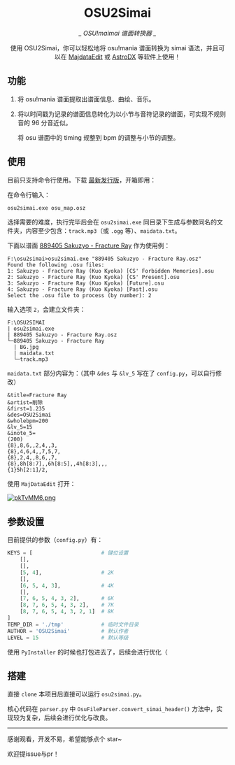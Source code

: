 <div align="center">


# OSU2Simai

*_ OSU!maimai 谱面转换器 _*

使用 OSU2Simai，你可以轻松地将 osu!mania 谱面转换为 simai 语法，并且可以在 [MajdataEdit](https://github.com/LingFeng-bbben/MajdataEdit) 或 [AstroDX](https://github.com/2394425147/astrodx) 等软件上使用！

</div>

## 功能

1. 将 osu!mania 谱面提取出谱面信息、曲绘、音乐。

2. 将以时间戳为记录的谱面信息转化为以小节与音符记录的谱面，可实现不规则音的 96 分音近似。

   将 osu 谱面中的 timing 规整到 bpm 的调整与小节的调整。

## 使用

目前只支持命令行使用。下载 [最新发行版](https://github.com/Choimoe/OSU2Simai/releases/latest)，开箱即用：

在命令行输入：

```cmd
osu2simai.exe osu_map.osz
```

选择需要的难度，执行完毕后会在 `osu2simai.exe` 同目录下生成与参数同名的文件夹，内容至少包含：`track.mp3`（或 `.ogg` 等）、`maidata.txt`。

下面以谱面 [889405 Sakuzyo - Fracture Ray](https://osu.ppy.sh/beatmapsets/889405#mania/1858949) 作为使用例：

```
F:\osu2simai>osu2simai.exe "889405 Sakuzyo - Fracture Ray.osz"
Found the following .osu files:
1: Sakuzyo - Fracture Ray (Kuo Kyoka) [CS' Forbidden Memories].osu
2: Sakuzyo - Fracture Ray (Kuo Kyoka) [CS' Present].osu
3: Sakuzyo - Fracture Ray (Kuo Kyoka) [Future].osu
4: Sakuzyo - Fracture Ray (Kuo Kyoka) [Past].osu
Select the .osu file to process (by number): 2
```

输入选项 `2`，会建立文件夹：

```
F:\OSU2SIMAI
| osu2simai.exe
| 889405 Sakuzyo - Fracture Ray.osz
└─889405 Sakuzyo - Fracture Ray
  | BG.jpg
  | maidata.txt
  └─track.mp3
```

`maidata.txt` 部分内容为：（其中 `&des` 与 `&lv_5` 写在了 `config.py`，可以自行修改）

```
&title=Fracture Ray
&artist=削除
&first=1.235
&des=OSU2Simai
&wholebpm=200
&lv_5=15
&inote_5=
(200)
{8},8,6,,2,4,,3,
{8},4,6,4,,7,5,7,
{8},2,4,,8,6,,7,
{8},8h[8:7],,6h[8:5],,4h[8:3],,,
{1}5h[2:1]/2,
```

使用 `MajDataEdit` 打开：

[![pkTvMM6.png](https://s21.ax1x.com/2024/07/21/pkTvMM6.png)](https://imgse.com/i/pkTvMM6)

## 参数设置

目前提供的参数（`config.py`）有：

```python
KEYS = [                      # 键位设置
    [],
    [],
    [5, 4],                   # 2K
    [],
    [6, 5, 4, 3],             # 4K
    [],
    [7, 6, 5, 4, 3, 2],       # 6K
    [8, 7, 6, 5, 4, 3, 2],    # 7K
    [8, 7, 6, 5, 4, 3, 2, 1]  # 8K
]
TEMP_DIR = './tmp'            # 临时文件目录
AUTHOR = 'OSU2Simai'          # 默认作者
LEVEL = 15                    # 默认等级
```

使用 `PyInstaller` 的时候也打包进去了，后续会进行优化（

## 搭建

直接 `clone` 本项目后直接可以运行 `osu2simai.py`。

核心代码在 `parser.py` 中 `OsuFileParser.convert_simai_header()` 方法中，实现较为复杂，后续会进行优化与改良。

--------------------

感谢观看，开发不易，希望能够点个 star~

欢迎提issue与pr！